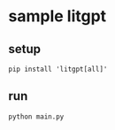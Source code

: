 # sample litgpt

## setup

```shell
pip install 'litgpt[all]'
```

## run

```shell
python main.py
```
